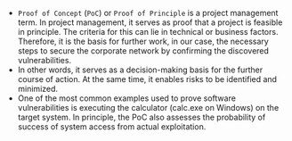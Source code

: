 * `Proof of Concept` (`PoC`) or `Proof of Principle` is a project management term. In project management, it serves as proof that a project is feasible in principle. The criteria for this can lie in technical or business factors. Therefore, it is the basis for further work, in our case, the necessary steps to secure the corporate network by confirming the discovered vulnerabilities.
* In other words, it serves as a decision-making basis for the further course of action. At the same time, it enables risks to be identified and minimized.
* One of the most common examples used to prove software vulnerabilities is executing the calculator (calc.exe on Windows) on the target system. In principle, the PoC also assesses the probability of success of system access from actual exploitation.